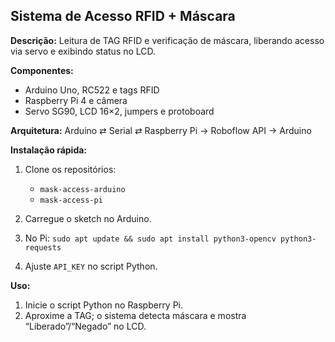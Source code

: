 ## Sistema de Acesso RFID + Máscara

**Descrição:** Leitura de TAG RFID e verificação de máscara, liberando acesso via servo e exibindo status no LCD.

**Componentes:**

* Arduino Uno, RC522 e tags RFID
* Raspberry Pi 4 e câmera
* Servo SG90, LCD 16×2, jumpers e protoboard

**Arquitetura:**
Arduino ⇄ Serial ⇄ Raspberry Pi → Roboflow API → Arduino

**Instalação rápida:**

1. Clone os repositórios:

   * `mask-access-arduino`
   * `mask-access-pi`
2. Carregue o sketch no Arduino.
3. No Pi: `sudo apt update && sudo apt install python3-opencv python3-requests`
4. Ajuste `API_KEY` no script Python.

**Uso:**

1. Inicie o script Python no Raspberry Pi.
2. Aproxime a TAG; o sistema detecta máscara e mostra “Liberado”/“Negado” no LCD.
